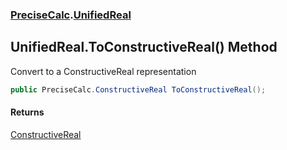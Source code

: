 ### [PreciseCalc](PreciseCalc.md 'PreciseCalc').[UnifiedReal](PreciseCalc.UnifiedReal.md 'PreciseCalc.UnifiedReal')

## UnifiedReal.ToConstructiveReal() Method

Convert to a ConstructiveReal representation

```csharp
public PreciseCalc.ConstructiveReal ToConstructiveReal();
```

#### Returns
[ConstructiveReal](PreciseCalc.ConstructiveReal.md 'PreciseCalc.ConstructiveReal')